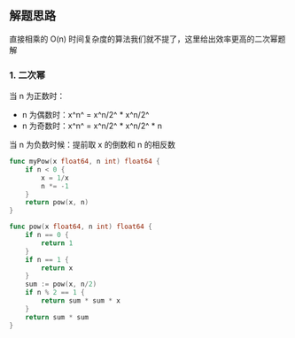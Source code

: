 <a name="KJI7y"></a>

## 解题思路

<a name="d61UJ"></a>

直接相乘的 O(n) 时间复杂度的算法我们就不提了，这里给出效率更高的二次幂题解

### 1. 二次幂

当 n 为正数时：

- n 为偶数时：x^n^ = x^n/2^ \* x^n/2^
- n 为奇数时：x^n^ = x^n/2^ \* x^n/2^ \* n

当 n 为负数时候：提前取 x 的倒数和 n 的相反数

```go
func myPow(x float64, n int) float64 {
    if n < 0 {
        x = 1/x
        n *= -1
    }
    return pow(x, n)
}

func pow(x float64, n int) float64 {
    if n == 0 {
        return 1
    }
    if n == 1 {
        return x
    }
    sum := pow(x, n/2)
    if n % 2 == 1 {
        return sum * sum * x
    }
    return sum * sum
}
```
